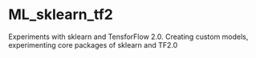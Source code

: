 # ML_sklearn_tf2

Experiments with sklearn and TensforFlow 2.0.
Creating custom models, experimenting core packages of sklearn and TF2.0
